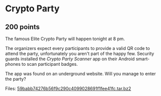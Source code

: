 # Crypto Party
## 200 points

The famous Elite Crypto Party will happen tonight at 8 pm.

The organizers expect every participants to provide a valid QR code to attend the party, unfortunately you aren't part of the happy few. Security guards installed the *Crypto Party Scanner* app on their Android smart-phones to scan participant badges.

The app was found on an underground website. Will you manage to enter the party?



Files:
[59babb74276b56f9c290c4099028691f1fee41fc.tar.bz2](./files/59babb74276b56f9c290c4099028691f1fee41fc.tar.bz2)